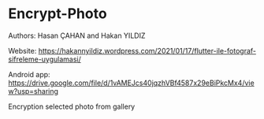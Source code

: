 # Encrypt-Photo

Authors: Hasan ÇAHAN and Hakan YILDIZ

Website: https://hakannyildiz.wordpress.com/2021/01/17/flutter-ile-fotograf-sifreleme-uygulamasi/

Android app: https://drive.google.com/file/d/1vAMEJcs40jqzhVBf4587x29eBiPkcMx4/view?usp=sharing

Encryption selected photo from gallery
